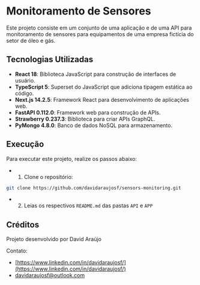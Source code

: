 # Monitoramento de Sensores

Este projeto consiste em um conjunto de uma aplicação e de uma API para monitoramento de sensores para equipamentos de uma empresa fictícia do setor de óleo e gás.

## Tecnologias Utilizadas

- **React 18**: Biblioteca JavaScript para construção de interfaces de usuário.
- **TypeScript 5**: Superset do JavaScript que adiciona tipagem estática ao código.
- **Next.js 14.2.5**: Framework React para desenvolvimento de aplicações web.
- **FastAPI 0.112.0**: Framework web para construção de APIs.
- **Strawberry 0.237.3**: Biblioteca para criar APIs GraphQL.
- **PyMongo 4.8.0**: Banco de dados NoSQL para armazenamento.

## Execução

Para executar este projeto, realize os passos abaixo:

- 1. Clone o repositório:

```bash
git clone https://github.com/davidaraujosf/sensors-monitoring.git
```

- 2. Leias os respectivos `README.md` das pastas `API` e `APP`

## Créditos

Projeto desenvolvido por David Araújo

Contato:

- [https://www.linkedin.com/in/davidaraujosf/](https://www.linkedin.com/in/davidaraujosf/)
- [davidaraujosf@outlook.com](mailto:davidaraujosf@outlook.com)

